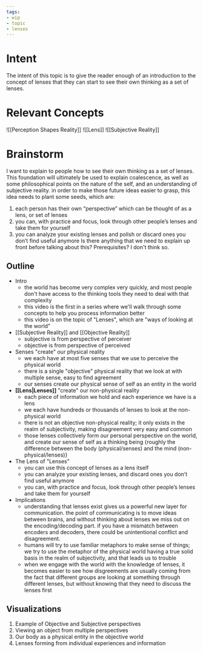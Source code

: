 ```yaml
---
tags:
- wip
- topic
- lenses
---
```


# Intent
The intent of this topic is to give the reader enough of an introduction to the concept of lenses that they can start to see their own thinking as a set of lenses.

# Relevant Concepts
![[Perception Shapes Reality]]
![[Lens]]
![[Subjective Reality]]

# Brainstorm
I want to explain to people how to see their own thinking as a set of lenses. This foundation will ultimately be used to explain coalescence, as well as some philosophical points on the nature of the self, and an understanding of subjective reality. in order to make those future ideas easier to grasp, this idea needs to plant some seeds, which are:
1) each person has their own “perspective” which can be thought of as a lens, or set of lenses
2) you can, with practice and focus, look through other people’s lenses and take them for yourself
3) you can analyze your existing lenses and polish or discard ones you don’t find useful anymore
Is there anything that we need to explain up front before talking about this? Prerequisites? I don't think so.

## Outline
- Intro
	- the world has become very complex very quickly, and most people don't have access to the thinking tools they need to deal with that complexity
	- this video is the first in a series where we'll walk through some concepts to help you process information better
	- this video is on the topic of "Lenses", which are "ways of looking at the world"
- [[Subjective Reality]] and [[Objective Reality]]
	- subjective is from perspective of perceiver
	- objective is from perspective of perceived
- Senses "create" our physical reality
	- we each have at most five senses that we use to perceive the physical world
	- there is a single "objective" physical reality that we look at with multiple sense, easy to find agreement
	- our senses create our physical sense of self as an entity in the world
- **[[Lens|Lenses]]** "create" our non-physical reality
	- each piece of information we hold and each experience we have is a lens
	- we each have hundreds or thousands of lenses to look at the non-physical world
	- there is not an objective non-physical reality; it only exists in the realm of subjectivity, making disagreement very easy and common
	- those lenses collectively form our personal perspective on the world, and create our sense of self as a thinking being {roughly the difference between the body (physical/senses) and the mind (non-physical/lenses)}
- The Lens of "Lenses"
	- you can use this concept of lenses as a lens itself
	- you can analyze your existing lenses, and discard ones you don’t find useful anymore
	- you can, with practice and focus, look through other people’s lenses and take them for yourself
- Implications
	- understanding that lenses exist gives us a powerful new layer for communication. the point of communicating is to move ideas between brains, and without thinking about lenses we miss out on the encoding/decoding part. if you have a mismatch between encoders and decoders, there could be unintentional conflict and disagreement.
	- humans will try to use familiar metaphors to make sense of things; we try to use the metaphor of the physical world having a true solid basis in the realm of subjectivity, and that leads us to trouble
	- when we engage with the world with the knowledge of lenses, it becomes easier to see how disgreements are usually coming from the fact that different groups are looking at something through different lenses, but without knowing that they need to discuss the lenses first

## Visualizations
1) Example of Objective and Subjective perspectives
2) Viewing an object from multiple perspectives
3) Our body as a physical entity in the objective world
4) Lenses forming from individual experiences and information